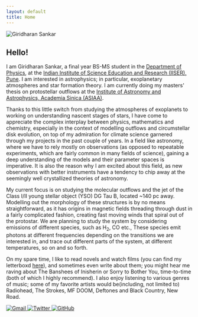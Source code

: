 ```yaml
---
layout: default
title: Home
---
```


<main>
    <div class="profile-container">
        <div class="image-paragraph-wrapper">
            <img src="{{ '/assets/images/profile-photo.jpg' | relative_url }}" alt="Giridharan Sankar" class="profile-picture">
            <div class="profile-text">
                <h2>Hello!</h2>
                <p>I am Giridharan Sankar, a final year BS-MS student in the <a href="https://www.iiserpune.ac.in/research/department/physics">Department of Physics</a>, at the <a href="https://www.iiserpune.ac.in/">Indian Institute of Science Education and Research (IISER), Pune</a>. I am interested in astrophysics; in particular, exoplanetary atmospheres and star formation theory. I am currently doing my masters' thesis on protostellar outflows at the <a href="https://www.asiaa.sinica.edu.tw/">Institute of Astronomy and Astrophysics, Academia Sinica (ASIAA)</a>.</p>
            </div>
        </div>
        <div class="profile-content">
            <p>Thanks to this little switch from studying the atmospheres of exoplanets to working on understanding nascent stages of stars, I have come to appreciate the complex interplay between physics, mathematics and chemistry, especially in the context of modelling outflows and circumstellar disk evolution, on top of my admiration for climate science garnered through my projects in the past couple of years. In a field like astronomy, where we have to rely mostly on observations (as opposed to repeatable experiments, which are fairly common in many fields of science), gaining a deep understanding of the models and their parameter spaces is imperative. It is also the reason why I am excited about this field, as new observations with better instruments have a tendency to chip away at the seemingly well crystallized theories of astronomy.</p>
            <p>My current focus is on studying the molecular outflows and the jet of the Class I/II young stellar object (YSO) DG Tau B, located ~140 pc away. Modelling out the morphology of these structures is by no means straightforward, as it has origins in magnetic fields threading through dust in a fairly complicated fashion, creating fast moving winds that spiral out of the protostar. We are planning to study the system by considering emissions of different species, such as H<sub>2</sub>, CO etc., These species emit photons at different frequencies depending on the transitions we are interested in, and trace out different parts of the system, at different temperatures, so on and so forth.</p>
            <p>On my spare time, I like to read novels and watch films (you can find my letterboxd <a href="https://letterboxd.com/senku02/">here</a>), and sometimes even write about them; you might hear me raving about The Banshees of Inisherin or Sorry to Bother You, time-to-time (both of which I highly recommend). I also enjoy listening to various genres of music; some of my favorite artists would be(including, not limited to) Radiohead, The Strokes, MF DOOM, Deftones and Black Country, New Road.</p>
        </div>
    </div>
    <div class="social-links">
        <a href="mailto:giridharan.s@students.iiserpune.ac.in" aria-label="Email">
            <img src="{{ '/assets/icons/gmail.svg' | relative_url }}" alt="Gmail">
        </a>
        <a href="https://twitter.com/senkuishigami07" target="_blank" aria-label="Twitter">
            <img src="{{ '/assets/icons/twitter.svg' | relative_url }}" alt="Twitter">
        </a>
        <a href="https://github.com/giridharan-sankar" target="_blank" aria-label="GitHub">
            <img src="{{ '/assets/icons/github.svg' | relative_url }}" alt="GitHub">
        </a>
    </div>
</main>

